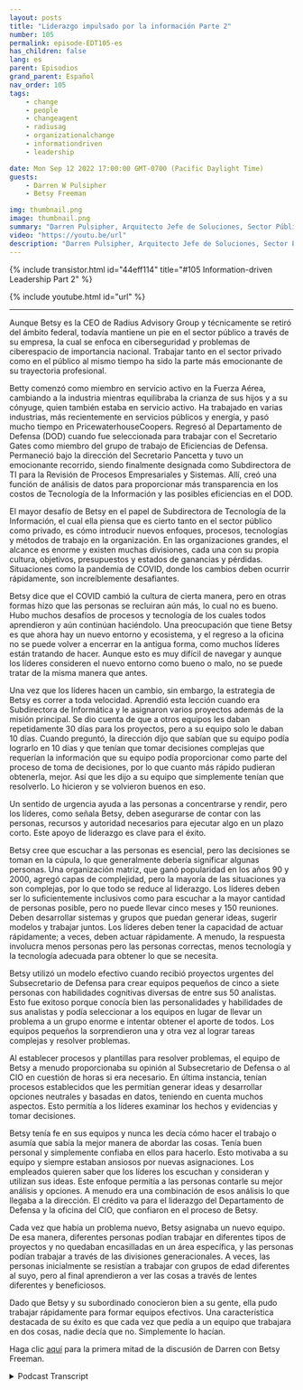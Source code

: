 ```yaml
---
layout: posts
title: "Liderazgo impulsado por la información Parte 2"
number: 105
permalink: episode-EDT105-es
has_children: false
lang: es
parent: Episodios
grand_parent: Español
nav_order: 105
tags:
    - change
    - people
    - changeagent
    - radiusag
    - organizationalchange
    - informationdriven
    - leadership

date: Mon Sep 12 2022 17:00:00 GMT-0700 (Pacific Daylight Time)
guests:
    - Darren W Pulsipher
    - Betsy Freeman

img: thumbnail.png
image: thumbnail.png
summary: "Darren Pulsipher, Arquitecto Jefe de Soluciones, Sector Público, Intel, continúa su conversación con Betsy Freeman, CEO de Radius Advisory Group, sobre su experiencia como líder impulsada por la información en los sectores público y privado. Parte dos de dos."
video: "https://youtu.be/url"
description: "Darren Pulsipher, Arquitecto Jefe de Soluciones, Sector Público, Intel, continúa su conversación con Betsy Freeman, CEO de Radius Advisory Group, sobre su experiencia como líder impulsada por la información en los sectores público y privado. Parte dos de dos."
---
```


<div>
{% include transistor.html id="44eff114" title="#105 Information-driven Leadership Part 2" %}

{% include youtube.html id="url" %}
</div>

---

Aunque Betsy es la CEO de Radius Advisory Group y técnicamente se retiró del ámbito federal, todavía mantiene un pie en el sector público a través de su empresa, la cual se enfoca en ciberseguridad y problemas de ciberespacio de importancia nacional. Trabajar tanto en el sector privado como en el público al mismo tiempo ha sido la parte más emocionante de su trayectoria profesional.

Betty comenzó como miembro en servicio activo en la Fuerza Aérea, cambiando a la industria mientras equilibraba la crianza de sus hijos y a su cónyuge, quien también estaba en servicio activo. Ha trabajado en varias industrias, más recientemente en servicios públicos y energía, y pasó mucho tiempo en PricewaterhouseCoopers. Regresó al Departamento de Defensa (DOD) cuando fue seleccionada para trabajar con el Secretario Gates como miembro del grupo de trabajo de Eficiencias de Defensa. Permaneció bajo la dirección del Secretario Pancetta y tuvo un emocionante recorrido, siendo finalmente designada como Subdirectora de TI para la Revisión de Procesos Empresariales y Sistemas. Allí, creó una función de análisis de datos para proporcionar más transparencia en los costos de Tecnología de la Información y las posibles eficiencias en el DOD.

El mayor desafío de Betsy en el papel de Subdirectora de Tecnología de la Información, el cual ella piensa que es cierto tanto en el sector público como privado, es cómo introducir nuevos enfoques, procesos, tecnologías y métodos de trabajo en la organización. En las organizaciones grandes, el alcance es enorme y existen muchas divisiones, cada una con su propia cultura, objetivos, presupuestos y estados de ganancias y pérdidas. Situaciones como la pandemia de COVID, donde los cambios deben ocurrir rápidamente, son increíblemente desafiantes.

Betsy dice que el COVID cambió la cultura de cierta manera, pero en otras formas hizo que las personas se recluiran aún más, lo cual no es bueno. Hubo muchos desafíos de procesos y tecnología de los cuales todos aprendieron y aún continúan haciéndolo. Una preocupación que tiene Betsy es que ahora hay un nuevo entorno y ecosistema, y el regreso a la oficina no se puede volver a encerrar en la antigua forma, como muchos líderes están tratando de hacer. Aunque esto es muy difícil de navegar y aunque los líderes consideren el nuevo entorno como bueno o malo, no se puede tratar de la misma manera que antes.

Una vez que los líderes hacen un cambio, sin embargo, la estrategia de Betsy es correr a toda velocidad. Aprendió esta lección cuando era Subdirectora de Informática y le asignaron varios proyectos además de la misión principal. Se dio cuenta de que a otros equipos les daban repetidamente 30 días para los proyectos, pero a su equipo solo le daban 10 días. Cuando preguntó, la dirección dijo que sabían que su equipo podía lograrlo en 10 días y que tenían que tomar decisiones complejas que requerían la información que su equipo podía proporcionar como parte del proceso de toma de decisiones, por lo que cuanto más rápido pudieran obtenerla, mejor. Así que les dijo a su equipo que simplemente tenían que resolverlo. Lo hicieron y se volvieron buenos en eso.

Un sentido de urgencia ayuda a las personas a concentrarse y rendir, pero los líderes, como señala Betsy, deben asegurarse de contar con las personas, recursos y autoridad necesarios para ejecutar algo en un plazo corto. Este apoyo de liderazgo es clave para el éxito.

Betsy cree que escuchar a las personas es esencial, pero las decisiones se toman en la cúpula, lo que generalmente debería significar algunas personas. Una organización matriz, que ganó popularidad en los años 90 y 2000, agregó capas de complejidad, pero la mayoría de las situaciones ya son complejas, por lo que todo se reduce al liderazgo. Los líderes deben ser lo suficientemente inclusivos como para escuchar a la mayor cantidad de personas posible, pero no puede llevar cinco meses y 150 reuniones. Deben desarrollar sistemas y grupos que puedan generar ideas, sugerir modelos y trabajar juntos. Los líderes deben tener la capacidad de actuar rápidamente; a veces, deben actuar rápidamente. A menudo, la respuesta involucra menos personas pero las personas correctas, menos tecnología y la tecnología adecuada para obtener lo que se necesita.

Betsy utilizó un modelo efectivo cuando recibió proyectos urgentes del Subsecretario de Defensa para crear equipos pequeños de cinco a siete personas con habilidades cognitivas diversas de entre sus 50 analistas. Esto fue exitoso porque conocía bien las personalidades y habilidades de sus analistas y podía seleccionar a los equipos en lugar de llevar un problema a un grupo enorme e intentar obtener el aporte de todos. Los equipos pequeños la sorprendieron una y otra vez al lograr tareas complejas y resolver problemas.

Al establecer procesos y plantillas para resolver problemas, el equipo de Betsy a menudo proporcionaba su opinión al Subsecretario de Defensa o al CIO en cuestión de horas si era necesario. En última instancia, tenían procesos establecidos que les permitían generar ideas y desarrollar opciones neutrales y basadas en datos, teniendo en cuenta muchos aspectos. Esto permitía a los líderes examinar los hechos y evidencias y tomar decisiones.

Betsy tenía fe en sus equipos y nunca les decía cómo hacer el trabajo o asumía que sabía la mejor manera de abordar las cosas. Tenía buen personal y simplemente confiaba en ellos para hacerlo. Esto motivaba a su equipo y siempre estaban ansiosos por nuevas asignaciones. Los empleados quieren saber que los líderes los escuchan y consideran y utilizan sus ideas. Este enfoque permitía a las personas contarle su mejor análisis y opciones. A menudo era una combinación de esos análisis lo que llegaba a la dirección. El crédito va para el liderazgo del Departamento de Defensa y la oficina del CIO, que confiaron en el proceso de Betsy.

Cada vez que había un problema nuevo, Betsy asignaba un nuevo equipo. De esa manera, diferentes personas podían trabajar en diferentes tipos de proyectos y no quedaban encasilladas en un área específica, y las personas podían trabajar a través de las divisiones generacionales. A veces, las personas inicialmente se resistían a trabajar con grupos de edad diferentes al suyo, pero al final aprendieron a ver las cosas a través de lentes diferentes y beneficiosos.

Dado que Betsy y su subordinado conocieron bien a su gente, ella pudo trabajar rápidamente para formar equipos efectivos. Una característica destacada de su éxito es que cada vez que pedía a un equipo que trabajara en dos cosas, nadie decía que no. Simplemente lo hacían.

Haga clic [aquí](episode-EDT104) para la primera mitad de la discusión de Darren con Betsy Freeman.



<details>
<summary> Podcast Transcript </summary>

<p></p>

</details>
